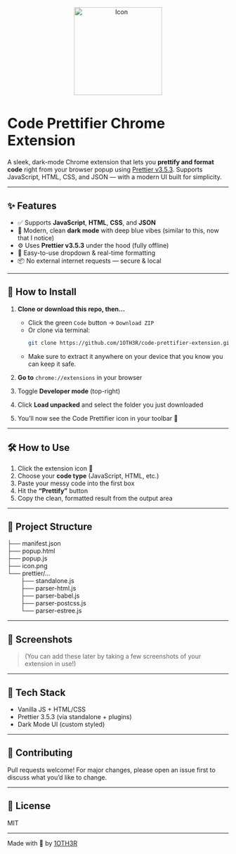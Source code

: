 <div align="center"><img src="https://i.ibb.co/JwcwBdJC/icon-small.png" alt="Icon" width="200" height="200" style="object-fit: contain;"></div>
<h1 style="font-size: 32px; font-weight: bold; vertical-align: middle;"> Code Prettifier Chrome Extension </h1>

A sleek, dark-mode Chrome extension that lets you **prettify and format code** right from your browser popup using [Prettier v3.5.3](https://prettier.io/). Supports JavaScript, HTML, CSS, and JSON — with a modern UI built for simplicity.

---

<h2>✨ Features</h2>

- ✅ Supports **JavaScript**, **HTML**, **CSS**, and **JSON**
- 🎨 Modern, clean **dark mode** with deep blue vibes (similar to this, now that I notice)
- ⚙️ Uses **Prettier v3.5.3** under the hood (fully offline)
- 🧠 Easy-to-use dropdown & real-time formatting
- 📦 No external internet requests — secure & local

---

<h2>🚀 How to Install</h2>

1. **Clone or download this repo, then...**
   - Click the green `Code` button → `Download ZIP`
   - Or clone via terminal:
     ```bash
     git clone https://github.com/1OTH3R/code-prettifier-extension.git
     ```
   - Make sure to extract it anywhere on your device that you know you can keep it safe.

2. **Go to** `chrome://extensions` in your browser

3. Toggle **Developer mode** (top-right)

4. Click **Load unpacked** and select the folder you just downloaded

5. You’ll now see the Code Prettifier icon in your toolbar 💫

---

<h2>🛠️ How to Use</h2>

1. Click the extension icon 🧼
2. Choose your **code type** (JavaScript, HTML, etc.)
3. Paste your messy code into the first box
4. Hit the **“Prettify”** button
5. Copy the clean, formatted result from the output area

---

<h2>📁 Project Structure</h2>

├── manifest.json<br>
├── popup.html<br>
├── popup.js<br>
├── icon.png<br>
└── prettier/...<br>
⠀⠀⠀├── standalone.js<br>
⠀⠀⠀├── parser-html.js<br>
⠀⠀⠀├── parser-babel.js<br>
⠀⠀⠀├── parser-postcss.js<br>
⠀⠀⠀└── parser-estree.js<br></details>
</details>

---

## 📸 Screenshots

> (You can add these later by taking a few screenshots of your extension in use!)

---

## 🧠 Tech Stack

- Vanilla JS + HTML/CSS
- Prettier 3.5.3 (via standalone + plugins)
- Dark Mode UI (custom styled)

---

## 🤝 Contributing

Pull requests welcome! For major changes, please open an issue first to discuss what you’d like to change.

---

## 📝 License

MIT

---

Made with 💙 by [1OTH3R](https://github.com/1OTH3R)

